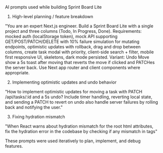 AI prompts used while building Sprint Board Lite

1) High-level planning / feature breakdown

"You are an expert Next.js engineer. Build a Sprint Board Lite with a single project and three columns (Todo, In Progress, Done). Requirements: mocked auth (localStorage token), mock API supporting GET/POST/PATCH/DELETE with 10% failure simulation for mutating endpoints, optimistic updates with rollback, drag and drop between columns, create task modal with priority, client-side search + filter, mobile first responsive UI, skeletons, dark mode persisted. Variant: Undo Move show a 5s toast after moving that reverts the move if clicked and PATCHes the server back. Use Next app router and client components where appropriate.

2) Implementing optimistic updates and undo behavior

"How to implement optimistic updates for moving a task with PATCH /api/tasks/:id and a 5s undo? Include timer handling, reverting local state, and sending a PATCH to revert on undo also handle server failures by rolling back and notifying the user."

3) Fixing hydration mismatch

"When React warns about hydration mismatch for the root html attributes, fix the hydration error in the codebase by checking if any mismatch in tags" 

These prompts were used iteratively to plan, implement, and debug features.
